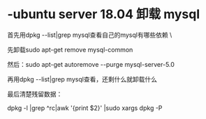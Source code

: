 # -ubuntu server 18.04 卸载 mysql

首先用dpkg --list|grep mysql查看自己的mysql有哪些依赖
\

先卸载sudo apt-get remove mysql-common

然后：sudo apt-get autoremove --purge mysql-server-5.0

再用dpkg --list|grep mysql查看，还剩什么就卸载什么

最后清楚残留数据：

dpkg -l |grep ^rc|awk '{print $2}' |sudo xargs dpkg -P
